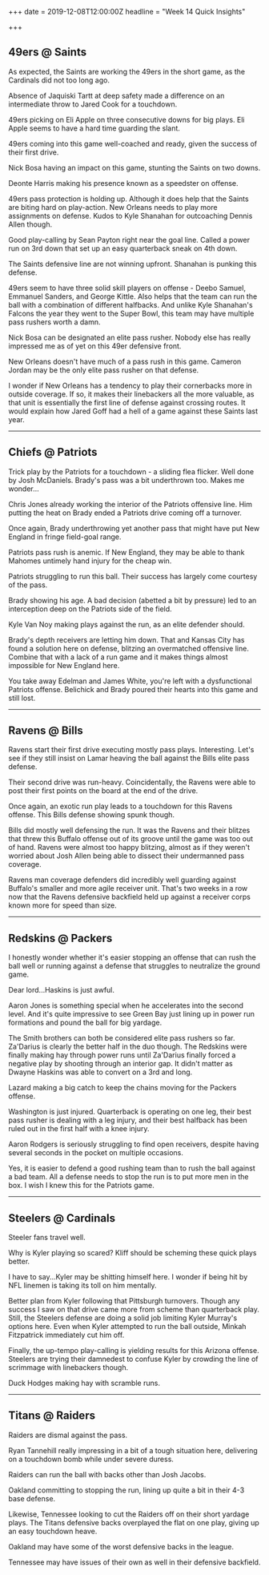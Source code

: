 +++
date = 2019-12-08T12:00:00Z
headline = "Week 14 Quick Insights"

+++
## 49ers @ Saints

As expected, the Saints are working the 49ers in the short game, as the Cardinals did not too long ago.

Absence of Jaquiski Tartt at deep safety made a difference on an intermediate throw to Jared Cook for a touchdown.

49ers picking on Eli Apple on three consecutive downs for big plays. Eli Apple seems to have a hard time guarding the slant.

49ers coming into this game well-coached and ready, given the success of their first drive.

Nick Bosa having an impact on this game, stunting the Saints on two downs.

Deonte Harris making his presence known as a speedster on offense.

49ers pass protection is holding up. Although it does help that the Saints are biting hard on play-action. New Orleans needs to play more assignments on defense. Kudos to Kyle Shanahan for outcoaching Dennis Allen though.

Good play-calling by Sean Payton right near the goal line. Called a power run on 3rd down that set up an easy quarterback sneak on 4th down.

The Saints defensive line are not winning upfront. Shanahan is punking this defense.

49ers seem to have three solid skill players on offense - Deebo Samuel, Emmanuel Sanders, and George Kittle. Also helps that the team can run the ball with a combination of different halfbacks. And unlike Kyle Shanahan's Falcons the year they went to the Super Bowl, this team may have multiple pass rushers worth a damn.

Nick Bosa can be designated an elite pass rusher. Nobody else has really impressed me as of yet on this 49er defensive front.

New Orleans doesn't have much of a pass rush in this game. Cameron Jordan may be the only elite pass rusher on that defense.

I wonder if New Orleans has a tendency to play their cornerbacks more in outside coverage. If so, it makes their linebackers all the more valuable, as that unit is essentially the first line of defense against crossing routes. It would explain how Jared Goff had a hell of a game against these Saints last year.

***

## Chiefs @ Patriots

Trick play by the Patriots for a touchdown - a sliding flea flicker. Well done by Josh McDaniels. Brady's pass was a bit underthrown too. Makes me wonder...

Chris Jones already working the interior of the Patriots offensive line. Him putting the heat on Brady ended a Patriots drive coming off a turnover.

Once again, Brady underthrowing yet another pass that might have put New England in fringe field-goal range.

Patriots pass rush is anemic. If New England, they may be able to thank Mahomes untimely hand injury for the cheap win.

Patriots struggling to run this ball. Their success has largely come courtesy of the pass.

Brady showing his age. A bad decision (abetted a bit by pressure) led to an interception deep on the Patriots side of the field.

Kyle Van Noy making plays against the run, as an elite defender should.

Brady's depth receivers are letting him down. That and Kansas City has found a solution here on defense, blitzing an overmatched offensive line. Combine that with a lack of a run game and it makes things almost impossible for New England here.

You take away Edelman and James White, you're left with a dysfunctional Patriots offense. Belichick and Brady poured their hearts into this game and still lost.

***

## Ravens @ Bills

Ravens start their first drive executing mostly pass plays. Interesting. Let's see if they still insist on Lamar heaving the ball against the Bills elite pass defense.

Their second drive was run-heavy. Coincidentally, the Ravens were able to post their first points on the board at the end of the drive.

Once again, an exotic run play leads to a touchdown for this Ravens offense. This Bills defense showing spunk though.

Bills did mostly well defensing the run. It was the Ravens and their blitzes that threw this Buffalo offense out of its groove until the game was too out of hand. Ravens were almost too happy blitzing, almost as if they weren't worried about Josh Allen being able to dissect their undermanned pass coverage.

Ravens man coverage defenders did incredibly well guarding against Buffalo's smaller and more agile receiver unit. That's two weeks in a row now that the Ravens defensive backfield held up against a receiver corps known more for speed than size.

***

## Redskins @ Packers

I honestly wonder whether it's easier stopping an offense that can rush the ball well or running against a defense that struggles to neutralize the ground game.

Dear lord...Haskins is just awful.

Aaron Jones is something special when he accelerates into the second level. And it's quite impressive to see Green Bay just lining up in power run formations and pound the ball for big yardage.

The Smith brothers can both be considered elite pass rushers so far. Za'Darius is clearly the better half in the duo though. The Redskins were finally making hay through power runs until Za'Darius finally forced a negative play by shooting through an interior gap. It didn't matter as Dwayne Haskins was able to convert on a 3rd and long.

Lazard making a big catch to keep the chains moving for the Packers offense.

Washington is just injured. Quarterback is operating on one leg, their best pass rusher is dealing with a leg injury, and their best halfback has been ruled out in the first half with a knee injury.

Aaron Rodgers is seriously struggling to find open receivers, despite having several seconds in the pocket on multiple occasions.

Yes, it is easier to defend a good rushing team than to rush the ball against a bad team. All a defense needs to stop the run is to put more men in the box. I wish I knew this for the Patriots game.

***

## Steelers @ Cardinals

Steeler fans travel well.

Why is Kyler playing so scared? Kliff should be scheming these quick plays better.

I have to say...Kyler may be shitting himself here. I wonder if being hit by NFL linemen is taking its toll on him mentally.

Better plan from Kyler following that Pittsburgh turnovers. Though any success I saw on that drive came more from scheme than quarterback play. Still, the Steelers defense are doing a solid job limiting Kyler Murray's options here. Even when Kyler attempted to run the ball outside, Minkah Fitzpatrick immediately cut him off.

Finally, the up-tempo play-calling is yielding results for this Arizona offense. Steelers are trying their damnedest to confuse Kyler by crowding the line of scrimmage with linebackers though.

Duck Hodges making hay with scramble runs.

***

## Titans @ Raiders

Raiders are dismal against the pass.

Ryan Tannehill really impressing in a bit of a tough situation here, delivering on a touchdown bomb while under severe duress.

Raiders can run the ball with backs other than Josh Jacobs.

Oakland committing to stopping the run, lining up quite a bit in their 4-3 base defense.

Likewise, Tennessee looking to cut the Raiders off on their short yardage plays. The Titans defensive backs overplayed the flat on one play, giving up an easy touchdown heave.

Oakland may have some of the worst defensive backs in the league.

Tennessee may have issues of their own as well in their defensive backfield.